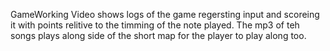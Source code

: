GameWorking Video shows logs of the game regersting input and scoreing it with points relitive to the timming of the note played. The mp3 of teh songs plays along side of the short map for the player to play along too.